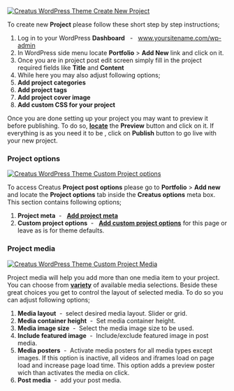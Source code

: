 <div class="thz-lightbox-gallery" markdown="1">


<div class="thz-doc-image max">
<a class="thz-lightbox mfp-image" href="../../docs-media/add-project.jpg" data-mfp-title="Creatus WordPress Theme Create New Project" data-modal-size="large">
	<img src="../../docs-media/add-project.jpg" alt="Creatus WordPress Theme Create New Project" />
</a>
</div>

To create new __Project__ please follow these short step by step instructions;

1. Log in to your WordPress __Dashboard__ &nbsp; - &nbsp; www.yoursitename.com/wp-admin
2. In WordPress side menu locate __Portfolio__ > __Add New__ link and click on it.
3. Once you are in project post edit screen simply fill in the project required fields like __Title__ and __Content__
4. While here you may also adjust following options;
 1. __Add project categories__
 1. __Add project tags__
 1. __Add project cover image__
 1. __Add custom CSS for your project__
 

Once you are done setting up your project you may want to preview it before publishing. To do so, <a class="thz-lightbox mfp-image" href="../../docs-media/preview-publish-post.jpg" data-mfp-title="Creatus WordPress Theme Preview and publish event" data-modal-size="large">__locate__</a>  the __Preview__ button and click on it. If everything is as you need it to be , click on __Publish__ button to go live with your new project.

 
### Project options
<div class="thz-doc-image max">
<a class="thz-lightbox mfp-image" href="../../docs-media/project-options-1.jpg" data-mfp-title="Creatus WordPress Theme Custom Project options" data-modal-size="large">
	<img src="../../docs-media/project-options-1.jpg" alt="Creatus WordPress Theme Custom Project options" />
</a>
</div>

<div id="search" markdown="1">

To access Creatus __Project post options__ please go to __Portfolio__ >  __Add new__ and locate the __Project options__ tab inside the __Creatus options__ meta box. This section contains following options;


1. __Project meta__&nbsp; - &nbsp; <a class="thz-lightbox mfp-image" href="../../docs-media/project-options-meta.jpg" data-mfp-title="Creatus WordPress Theme Project meta options" data-modal-size="large">__Add project meta__</a>
1. __Custom project options__&nbsp; - &nbsp; <a class="thz-lightbox mfp-image" href="../../docs-media/project-options-2.jpg" data-mfp-title="Creatus WordPress Theme Custom Project options" data-modal-size="large">__Add custom project options__</a> for this page or leave as is for theme defaults.
</div>



### Project media

<div class="thz-doc-image max">
<a class="thz-lightbox mfp-image" href="../../docs-media/project-media.jpg" data-mfp-title="Creatus WordPress Theme Custom Project Media" data-modal-size="large">
	<img src="../../docs-media/project-media.jpg" alt="Creatus WordPress Theme Custom Project Media" />
</a>
</div>


Project media will help you add more than one media item to your project. You can choose from <a class="thz-lightbox mfp-image" href="../../docs-media/post-media-popup.jpg" data-mfp-title="Creatus WordPress Theme Project media popup" data-modal-size="large">__variety__</a> of available media selections. Beside these great choices you get to control the layout of selected media. To do so you can adjust following options;


1. __Media layout__&nbsp; -&nbsp; select desired media layout. Slider or grid.
1. __Media container height__&nbsp; -&nbsp; Set media container height.
1. __Media image size__&nbsp; -&nbsp; Select the media image size to be used.
1. __Include featured image__&nbsp; -&nbsp; Include/exclude featured image in post media.
1. __Media posters__&nbsp; -&nbsp; Activate media posters for all media types except images. If this option is inactive, all videos and iframes load on page load and increase page load time. This option adds a preview poster wich than activates the media on click.
1. __Post media__&nbsp; -&nbsp; add your post media.



</div>